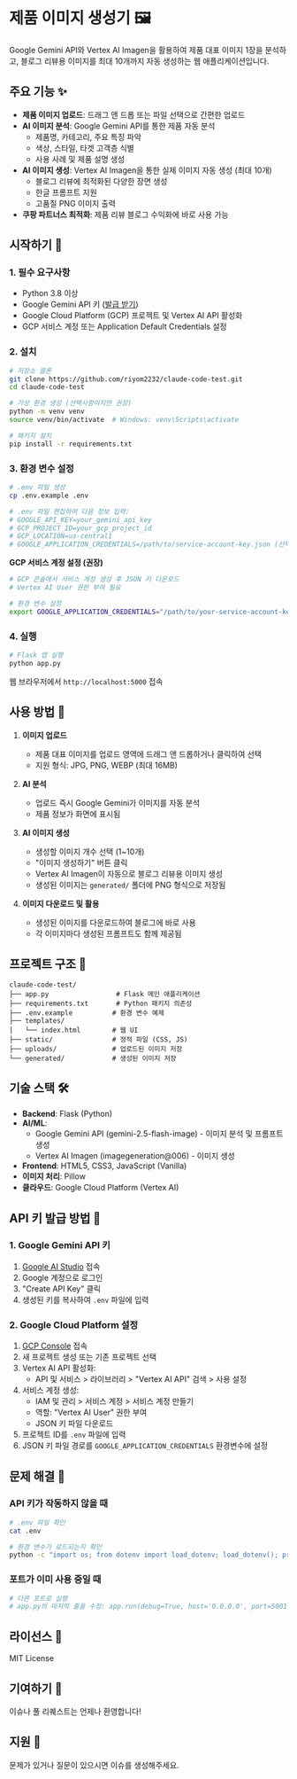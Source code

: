 # 제품 이미지 생성기 🖼️

Google Gemini API와 Vertex AI Imagen을 활용하여 제품 대표 이미지 1장을 분석하고, 블로그 리뷰용 이미지를 최대 10개까지 자동 생성하는 웹 애플리케이션입니다.

## 주요 기능 ✨

- **제품 이미지 업로드**: 드래그 앤 드롭 또는 파일 선택으로 간편한 업로드
- **AI 이미지 분석**: Google Gemini API를 통한 제품 자동 분석
  - 제품명, 카테고리, 주요 특징 파악
  - 색상, 스타일, 타겟 고객층 식별
  - 사용 사례 및 제품 설명 생성
- **AI 이미지 생성**: Vertex AI Imagen을 통한 실제 이미지 자동 생성 (최대 10개)
  - 블로그 리뷰에 최적화된 다양한 장면 생성
  - 한글 프롬프트 지원
  - 고품질 PNG 이미지 출력
- **쿠팡 파트너스 최적화**: 제품 리뷰 블로그 수익화에 바로 사용 가능

## 시작하기 🚀

### 1. 필수 요구사항

- Python 3.8 이상
- Google Gemini API 키 ([발급 받기](https://makersuite.google.com/app/apikey))
- Google Cloud Platform (GCP) 프로젝트 및 Vertex AI API 활성화
- GCP 서비스 계정 또는 Application Default Credentials 설정

### 2. 설치

```bash
# 저장소 클론
git clone https://github.com/riyom2232/claude-code-test.git
cd claude-code-test

# 가상 환경 생성 (선택사항이지만 권장)
python -m venv venv
source venv/bin/activate  # Windows: venv\Scripts\activate

# 패키지 설치
pip install -r requirements.txt
```

### 3. 환경 변수 설정

```bash
# .env 파일 생성
cp .env.example .env

# .env 파일 편집하여 다음 정보 입력:
# GOOGLE_API_KEY=your_gemini_api_key
# GCP_PROJECT_ID=your_gcp_project_id
# GCP_LOCATION=us-central1
# GOOGLE_APPLICATION_CREDENTIALS=/path/to/service-account-key.json (선택사항)
```

**GCP 서비스 계정 설정 (권장)**

```bash
# GCP 콘솔에서 서비스 계정 생성 후 JSON 키 다운로드
# Vertex AI User 권한 부여 필요

# 환경 변수 설정
export GOOGLE_APPLICATION_CREDENTIALS="/path/to/your-service-account-key.json"
```

### 4. 실행

```bash
# Flask 앱 실행
python app.py
```

웹 브라우저에서 `http://localhost:5000` 접속

## 사용 방법 📝

1. **이미지 업로드**
   - 제품 대표 이미지를 업로드 영역에 드래그 앤 드롭하거나 클릭하여 선택
   - 지원 형식: JPG, PNG, WEBP (최대 16MB)

2. **AI 분석**
   - 업로드 즉시 Google Gemini가 이미지를 자동 분석
   - 제품 정보가 화면에 표시됨

3. **AI 이미지 생성**
   - 생성할 이미지 개수 선택 (1~10개)
   - "이미지 생성하기" 버튼 클릭
   - Vertex AI Imagen이 자동으로 블로그 리뷰용 이미지 생성
   - 생성된 이미지는 `generated/` 폴더에 PNG 형식으로 저장됨

4. **이미지 다운로드 및 활용**
   - 생성된 이미지를 다운로드하여 블로그에 바로 사용
   - 각 이미지마다 생성된 프롬프트도 함께 제공됨

## 프로젝트 구조 📁

```
claude-code-test/
├── app.py                 # Flask 메인 애플리케이션
├── requirements.txt       # Python 패키지 의존성
├── .env.example          # 환경 변수 예제
├── templates/
│   └── index.html        # 웹 UI
├── static/               # 정적 파일 (CSS, JS)
├── uploads/              # 업로드된 이미지 저장
└── generated/            # 생성된 이미지 저장
```

## 기술 스택 🛠️

- **Backend**: Flask (Python)
- **AI/ML**:
  - Google Gemini API (gemini-2.5-flash-image) - 이미지 분석 및 프롬프트 생성
  - Vertex AI Imagen (imagegeneration@006) - 이미지 생성
- **Frontend**: HTML5, CSS3, JavaScript (Vanilla)
- **이미지 처리**: Pillow
- **클라우드**: Google Cloud Platform (Vertex AI)

## API 키 발급 방법 🔑

### 1. Google Gemini API 키

1. [Google AI Studio](https://makersuite.google.com/app/apikey) 접속
2. Google 계정으로 로그인
3. "Create API Key" 클릭
4. 생성된 키를 복사하여 `.env` 파일에 입력

### 2. Google Cloud Platform 설정

1. [GCP Console](https://console.cloud.google.com/) 접속
2. 새 프로젝트 생성 또는 기존 프로젝트 선택
3. Vertex AI API 활성화:
   - API 및 서비스 > 라이브러리 > "Vertex AI API" 검색 > 사용 설정
4. 서비스 계정 생성:
   - IAM 및 관리 > 서비스 계정 > 서비스 계정 만들기
   - 역할: "Vertex AI User" 권한 부여
   - JSON 키 파일 다운로드
5. 프로젝트 ID를 `.env` 파일에 입력
6. JSON 키 파일 경로를 `GOOGLE_APPLICATION_CREDENTIALS` 환경변수에 설정

## 문제 해결 🔧

### API 키가 작동하지 않을 때

```bash
# .env 파일 확인
cat .env

# 환경 변수가 로드되는지 확인
python -c "import os; from dotenv import load_dotenv; load_dotenv(); print(os.getenv('GOOGLE_API_KEY'))"
```

### 포트가 이미 사용 중일 때

```bash
# 다른 포트로 실행
# app.py의 마지막 줄을 수정: app.run(debug=True, host='0.0.0.0', port=5001)
```

## 라이선스 📄

MIT License

## 기여하기 🤝

이슈나 풀 리퀘스트는 언제나 환영합니다!

## 지원 💬

문제가 있거나 질문이 있으시면 이슈를 생성해주세요.
